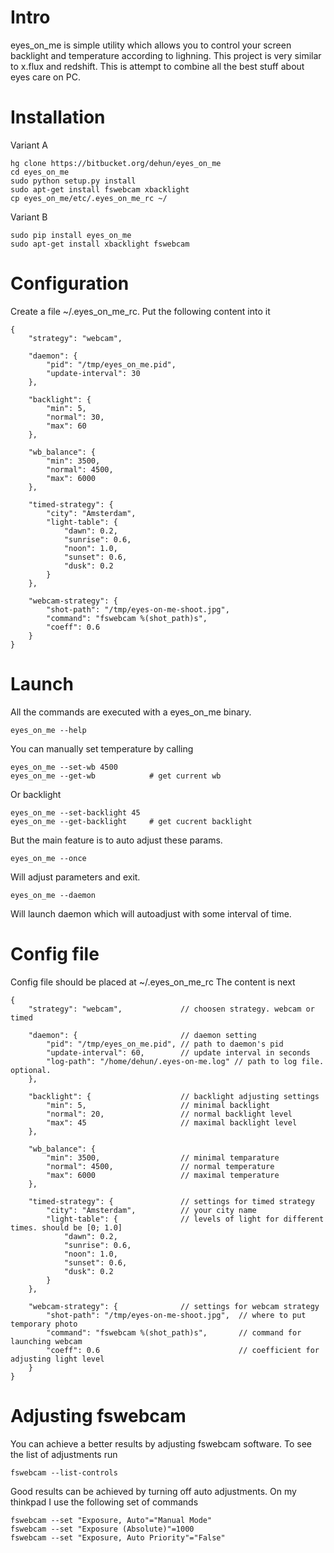 # Intro #
eyes_on_me is simple utility which allows you to control your screen backlight and temperature according to lighning.
This project is very similar to x.flux and redshift. This is attempt to combine all the best stuff about eyes care on PC.

# Installation #
Variant A

    hg clone https://bitbucket.org/dehun/eyes_on_me
    cd eyes_on_me
    sudo python setup.py install
    sudo apt-get install fswebcam xbacklight
    cp eyes_on_me/etc/.eyes_on_me_rc ~/

Variant B

    sudo pip install eyes_on_me
    sudo apt-get install xbacklight fswebcam

# Configuration #
Create a file ~/.eyes_on_me_rc.
Put the following content into it

    {
        "strategy": "webcam",

        "daemon": {
            "pid": "/tmp/eyes_on_me.pid",
            "update-interval": 30
        },

        "backlight": {
            "min": 5,
            "normal": 30,
            "max": 60
        },

        "wb_balance": {
            "min": 3500,
            "normal": 4500,
            "max": 6000
        },

        "timed-strategy": {
            "city": "Amsterdam",
            "light-table": {
                "dawn": 0.2,
                "sunrise": 0.6,
                "noon": 1.0,
                "sunset": 0.6,
                "dusk": 0.2
            }
        },

        "webcam-strategy": {
            "shot-path": "/tmp/eyes-on-me-shoot.jpg",
            "command": "fswebcam %(shot_path)s",
            "coeff": 0.6
        }
    }

# Launch #
All the commands are executed with a eyes_on_me binary.

    eyes_on_me --help

You can manually set temperature by calling

    eyes_on_me --set-wb 4500
    eyes_on_me --get-wb            # get current wb

Or backlight

    eyes_on_me --set-backlight 45
    eyes_on_me --get-backlight     # get cucrent backlight


But the main feature is to auto adjust these params.

    eyes_on_me --once

Will adjust parameters and exit.

    eyes_on_me --daemon

Will launch daemon which will autoadjust with some interval of time.

# Config file #
Config file should be placed at ~/.eyes_on_me_rc
The content is next

    {
        "strategy": "webcam",             // choosen strategy. webcam or timed

        "daemon": {                       // daemon setting
            "pid": "/tmp/eyes_on_me.pid", // path to daemon's pid
            "update-interval": 60,        // update interval in seconds
            "log-path": "/home/dehun/.eyes-on-me.log" // path to log file. optional.
        },

        "backlight": {                    // backlight adjusting settings
            "min": 5,                     // minimal backlight
            "normal": 20,                 // normal backlight level
            "max": 45                     // maximal backlight level
        },

        "wb_balance": {
            "min": 3500,                  // minimal temparature
            "normal": 4500,               // normal temperature
            "max": 6000                   // maximal temperature
        },

        "timed-strategy": {               // settings for timed strategy
            "city": "Amsterdam",          // your city name
            "light-table": {              // levels of light for different times. should be [0; 1.0]
                "dawn": 0.2,
                "sunrise": 0.6,
                "noon": 1.0,
                "sunset": 0.6,
                "dusk": 0.2
            }
        },

        "webcam-strategy": {              // settings for webcam strategy
            "shot-path": "/tmp/eyes-on-me-shoot.jpg",  // where to put temporary photo
            "command": "fswebcam %(shot_path)s",       // command for launching webcam
            "coeff": 0.6                               // coefficient for adjusting light level
        }
    }


# Adjusting fswebcam #
You can achieve a better results by adjusting fswebcam software.
To see the list of adjustments run

    fswebcam --list-controls

Good results can be achieved by turning off auto adjustments.
On my thinkpad I use the following set of commands

    fswebcam --set "Exposure, Auto"="Manual Mode"
    fswebcam --set "Exposure (Absolute)"=1000
    fswebcam --set "Exposure, Auto Priority"="False"
